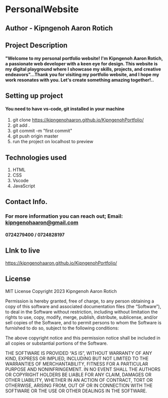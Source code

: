 # PersonalWebsite

## Author - Kipngenoh Aaron Rotich

## Project Description

#### "Welcome to my personal portfolio website! I'm Kipngenoh Aaron Rotich, a passionate web developer with a keen eye for design. This website is my digital playground where I showcase my skills, projects, and creative endeavors"...Thank you for visiting my portfolio website, and I hope my work resonates with you. Let's create something amazing together!..


## Setting up project

#### You need to have vs-code, git installed in your machine

1. git clone https://kipngenohaaron.github.io/KipngenohPortfolio/
2. git add .
3. git commit -m "first commit"
4. git push origin master
5. run the project on localhost to preview

## Technologies used

1. HTML
2. CSS
3. Vscode
4. JavaScript

## Contact Info.
### For more information you can reach out; Email: kipngenohaaron@gmail.com
#### 0724279400 / 0724828197

## LInk to live 
https://kipngenohaaron.github.io/KipngenohPortfolio/

## License
MIT License
Copyright 2023 Kipngenoh Aaron Rotich

Permission is hereby granted, free of charge, to any person obtaining a copy of this software and associated documentation files (the “Software”), to deal in the Software without restriction, including without limitation the rights to use, copy, modify, merge, publish, distribute, sublicense, and/or sell copies of the Software, and to permit persons to whom the Software is furnished to do so, subject to the following conditions:

The above copyright notice and this permission notice shall be included in all copies or substantial portions of the Software.

THE SOFTWARE IS PROVIDED “AS IS”, WITHOUT WARRANTY OF ANY KIND, EXPRESS OR IMPLIED, INCLUDING BUT NOT LIMITED TO THE WARRANTIES OF MERCHANTABILITY, FITNESS FOR A PARTICULAR PURPOSE AND NONINFRINGEMENT. IN NO EVENT SHALL THE AUTHORS OR COPYRIGHT HOLDERS BE LIABLE FOR ANY CLAIM, DAMAGES OR OTHER LIABILITY, WHETHER IN AN ACTION OF CONTRACT, TORT OR OTHERWISE, ARISING FROM, OUT OF OR IN CONNECTION WITH THE SOFTWARE OR THE USE OR OTHER DEALINGS IN THE SOFTWARE.

